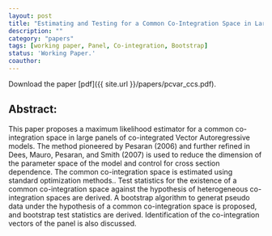 ```yaml
---
layout: post
title: "Estimating and Testing for a Common Co-Integration Space in Large Panels of Co-Integrated VARs."
description: ""
category: "papers"
tags: [working paper, Panel, Co-integration, Bootstrap]
status: 'Working Paper.'
coauthor: 
---
```



Download the paper [pdf]({{ site.url }}/papers/pcvar_ccs.pdf).

## Abstract:
This paper proposes a maximum likelihood estimator for a common co-integration space in large panels of co-integrated Vector Autoregressive models. The method pioneered by Pesaran (2006) and further refined in Dees, Mauro, Pesaran, and Smith (2007) is used to reduce the dimension of the parameter space of the model and control for cross section dependence. The common co-integration space is estimated using standard optimization methods.. Test statistics for the existence of a common co-integration space against the hypothesis of heterogeneous co-integration spaces are derived. A bootstrap algorithm to generat pseudo data under the hypothesis of a common co-integration space is proposed, and bootstrap test statistics are derived. Identification of the co-integration vectors of the panel is also discussed.

